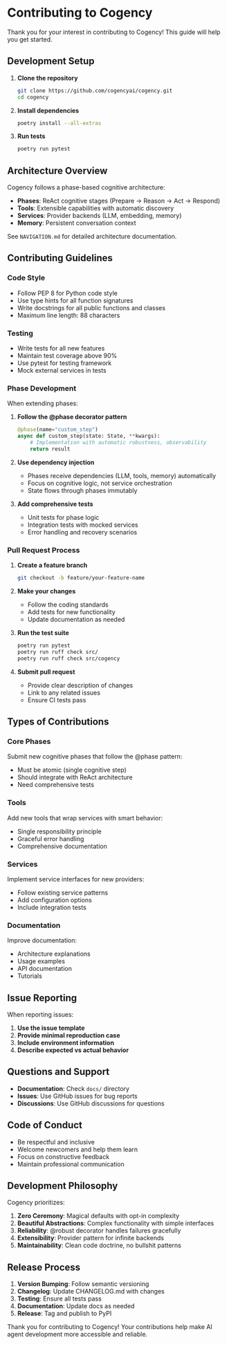 # Contributing to Cogency

Thank you for your interest in contributing to Cogency! This guide will help you get started.

## Development Setup

1. **Clone the repository**
   ```bash
   git clone https://github.com/cogencyai/cogency.git
   cd cogency
   ```

2. **Install dependencies**
   ```bash
   poetry install --all-extras
   ```

3. **Run tests**
   ```bash
   poetry run pytest
   ```

## Architecture Overview

Cogency follows a phase-based cognitive architecture:

- **Phases**: ReAct cognitive stages (Prepare → Reason → Act → Respond)
- **Tools**: Extensible capabilities with automatic discovery
- **Services**: Provider backends (LLM, embedding, memory)
- **Memory**: Persistent conversation context

See `NAVIGATION.md` for detailed architecture documentation.

## Contributing Guidelines

### Code Style

- Follow PEP 8 for Python code style
- Use type hints for all function signatures
- Write docstrings for all public functions and classes
- Maximum line length: 88 characters

### Testing

- Write tests for all new features
- Maintain test coverage above 90%
- Use pytest for testing framework
- Mock external services in tests

### Phase Development

When extending phases:

1. **Follow the @phase decorator pattern**
   ```python
   @phase(name="custom_step")
   async def custom_step(state: State, **kwargs):
       # Implementation with automatic robustness, observability
       return result
   ```

2. **Use dependency injection**
   - Phases receive dependencies (LLM, tools, memory) automatically
   - Focus on cognitive logic, not service orchestration
   - State flows through phases immutably

3. **Add comprehensive tests**
   - Unit tests for phase logic
   - Integration tests with mocked services
   - Error handling and recovery scenarios

### Pull Request Process

1. **Create a feature branch**
   ```bash
   git checkout -b feature/your-feature-name
   ```

2. **Make your changes**
   - Follow the coding standards
   - Add tests for new functionality
   - Update documentation as needed

3. **Run the test suite**
   ```bash
   poetry run pytest
   poetry run ruff check src/
   poetry run ruff check src/cogency
   ```

4. **Submit pull request**
   - Provide clear description of changes
   - Link to any related issues
   - Ensure CI tests pass

## Types of Contributions

### Core Phases
Submit new cognitive phases that follow the @phase pattern:
- Must be atomic (single cognitive step)
- Should integrate with ReAct architecture
- Need comprehensive tests

### Tools
Add new tools that wrap services with smart behavior:
- Single responsibility principle
- Graceful error handling
- Comprehensive documentation

### Services
Implement service interfaces for new providers:
- Follow existing service patterns
- Add configuration options
- Include integration tests

### Documentation
Improve documentation:
- Architecture explanations
- Usage examples
- API documentation
- Tutorials

## Issue Reporting

When reporting issues:

1. **Use the issue template**
2. **Provide minimal reproduction case**
3. **Include environment information**
4. **Describe expected vs actual behavior**

## Questions and Support

- **Documentation**: Check `docs/` directory
- **Issues**: Use GitHub issues for bug reports
- **Discussions**: Use GitHub discussions for questions

## Code of Conduct

- Be respectful and inclusive
- Welcome newcomers and help them learn
- Focus on constructive feedback
- Maintain professional communication

## Development Philosophy

Cogency prioritizes:

1. **Zero Ceremony**: Magical defaults with opt-in complexity
2. **Beautiful Abstractions**: Complex functionality with simple interfaces  
3. **Reliability**: @robust decorator handles failures gracefully
4. **Extensibility**: Provider pattern for infinite backends
5. **Maintainability**: Clean code doctrine, no bullshit patterns

## Release Process

1. **Version Bumping**: Follow semantic versioning
2. **Changelog**: Update CHANGELOG.md with changes
3. **Testing**: Ensure all tests pass
4. **Documentation**: Update docs as needed
5. **Release**: Tag and publish to PyPI

Thank you for contributing to Cogency! Your contributions help make AI agent development more accessible and reliable.